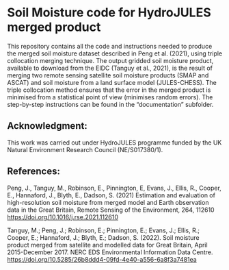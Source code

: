 # Soil Moisture code for HydroJULES merged product
This repository contains all the code and instructions needed to produce the merged soil moisture dataset described in Peng et al. (2021), using triple collocation merging technique. The output gridded soil moisture product, available to download from the EIDC (Tanguy et al., 2021), is the result of merging two remote sensing satellite soil moisture products (SMAP and ASCAT) and soil moisture from a land surface model (JULES-CHESS). The triple collocation method ensures that the error in the merged product is minimised from a statistical point of view (minimises random errors).
The step-by-step instructions can be found in the “documentation” subfolder.

## Acknowledgment:

This work was carried out under HydroJULES programme funded by the UK Natural Environment Research Council (NE/S017380/1).

## References:

Peng, J., Tanguy, M., Robinson, E., Pinnington, E, Evans, J., Ellis, R., Cooper, E., Hannaford, J., Blyth, E., Dadson, S. (2021) Estimation and evaluation of high-resolution soil moisture from merged model and Earth observation data in the Great Britain, Remote Sensing of the Environment, 264, 112610 https://doi.org/10.1016/j.rse.2021.112610

Tanguy, M.; Peng, J.; Robinson, E.; Pinnington, E.; Evans, J.; Ellis, R.; Cooper, E.; Hannaford, J.; Blyth, E.; Dadson, S. (2022). Soil moisture product merged from satellite and modelled data for Great Britain, April 2015-December 2017. NERC EDS Environmental Information Data Centre. https://doi.org/10.5285/26b8ddd4-09fd-4e40-a556-6a8f3a7481ea

